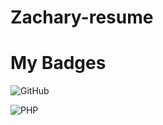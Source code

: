 # Zachary-resume	
# My Badges
![GitHub](https://img.shields.io/badge/github-%23121011.svg?style=for-the-badge&logo=github&logoColor=white)

![PHP](https://img.shields.io/badge/php-%23777BB4.svg?style=for-the-badge&logo=php&logoColor=white)

